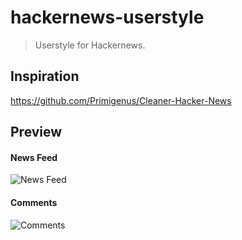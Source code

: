 # hackernews-userstyle

> Userstyle for Hackernews.  

## Inspiration
https://github.com/Primigenus/Cleaner-Hacker-News

## Preview

#### News Feed
![News Feed](http://f.cl.ly/items/1O081v1W1X0Q1t1K1d11/Screen%20Shot%202014-11-13%20at%201.30.23%20AM.png)

#### Comments
![Comments](http://f.cl.ly/items/140b410H3G2l0j3H0D0D/Screen%20Shot%202014-11-13%20at%201.28.33%20AM.png)

